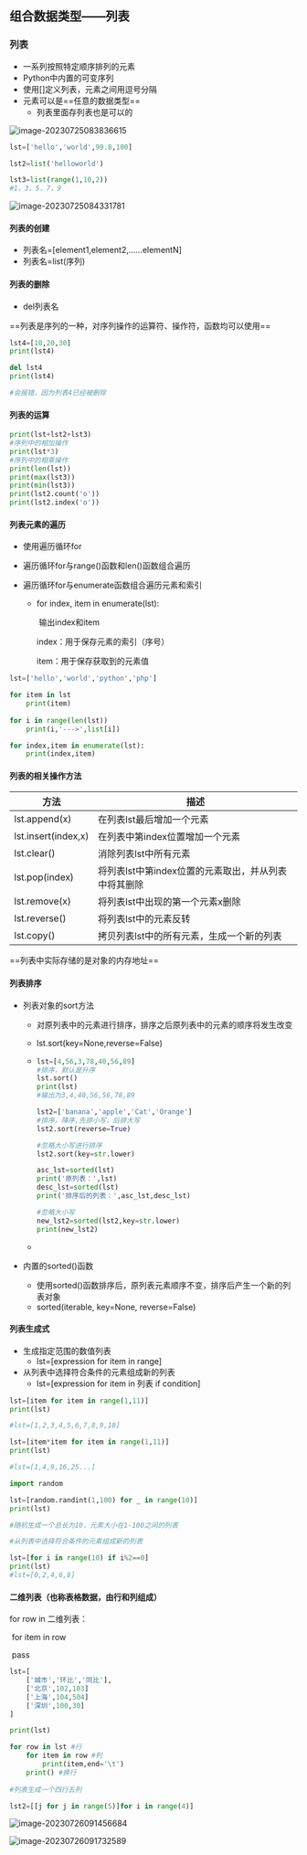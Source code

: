 ## 组合数据类型——列表



### 列表

* 一系列按照特定顺序排列的元素
* Python中内置的可变序列
* 使用[]定义列表，元素之间用逗号分隔
* 元素可以是==任意的数据类型==
  * 列表里面存列表也是可以的

![image-20230725083836615](C:\Users\yi'k\AppData\Roaming\Typora\typora-user-images\image-20230725083836615.png)



```python
lst=['hello','world',99.8,100]

lst2=list('helloworld')

lst3=list(range(1,10,2))
#1，3，5，7，9


```

![image-20230725084331781](C:\Users\yi'k\AppData\Roaming\Typora\typora-user-images\image-20230725084331781.png)

#### 列表的创建

* 列表名=[element1,element2,......elementN]
* 列表名=list(序列)



#### 列表的删除

* del列表名

==列表是序列的一种，对序列操作的运算符、操作符，函数均可以使用==

```python
lst4=[10,20,30]
print(lst4)

del lst4
print(lst4)

#会报错，因为列表4已经被删除
```



#### 列表的运算

```python
print(lst+lst2+lst3)
#序列中的相加操作
print(lst*3)
#序列中的相乘操作
print(len(lst))
print(max(lst3))
print(min(lst3))
print(lst2.count('o'))
print(lst2.index('o'))
```





#### 列表元素的遍历

* 使用遍历循环for

* 遍历循环for与range()函数和len()函数组合遍历

* 遍历循环for与enumerate函数组合遍历元素和索引

  * for index, item in enumerate(lst):

    ​	输出index和item

    index：用于保存元素的索引（序号）

    item：用于保存获取到的元素值

```python
lst=['hello','world','python','php']

for item in lst
	print(item)
    
for i in range(len(lst))
	print(i,'--->',list[i])

for index,item in enumerate(lst):
    print(index,item)

```



#### 列表的相关操作方法

| 方法                | 描述                                                 |
| ------------------- | ---------------------------------------------------- |
| lst.append(x)       | 在列表lst最后增加一个元素                            |
| lst.insert(index,x) | 在列表中第index位置增加一个元素                      |
| lst.clear()         | 消除列表lst中所有元素                                |
| lst.pop(index)      | 将列表lst中第index位置的元素取出，并从列表中将其删除 |
| lst.remove(x)       | 将列表lst中出现的第一个元素x删除                     |
| lst.reverse()       | 将列表lst中的元素反转                                |
| lst.copy()          | 拷贝列表lst中的所有元素，生成一个新的列表            |

==列表中实际存储的是对象的内存地址==



#### 列表排序

* 列表对象的sort方法

  * 对原列表中的元素进行排序，排序之后原列表中的元素的顺序将发生改变

  * lst.sort(key=None,reverse=False)

  * ```python
    lst=[4,56,3,78,40,56,89]
    #排序，默认是升序
    lst.sort()
    print(lst)
    #输出为3,4,40,56,56,78,89
    
    lst2=['banana','apple','Cat','Orange']
    #排序，降序,先排小写，后排大写
    lst2.sort(reverse=True)
    
    #忽略大小写进行排序
    lst2.sort(key=str.lower)
    
    asc_lst=sorted(lst)
    print('原列表：',lst)
    desc_lst=sorted(lst)
    print('排序后的列表：',asc_lst,desc_lst)
    
    #忽略大小写
    new_lst2=sorted(lst2,key=str.lower)
    print(new_lst2)
    ```

  * 

* 内置的sorted()函数

  * 使用sorted()函数排序后，原列表元素顺序不变，排序后产生一个新的列表对象
  * sorted(iterable, key=None, reverse=False)



#### 列表生成式

* 生成指定范围的数值列表
  * lst=[expression for item in range]
* 从列表中选择符合条件的元素组成新的列表
  * lst=[expression for item in 列表 if condition]

```python
lst=[item for item in range(1,11)]
print(lst)

#lst=[1,2,3,4,5,6,7,8,9,10]

lst=[item*item for item in range(1,11)]
print(lst)

#lst=[1,4,9,16,25...]

import random

lst=[random.randint(1,100) for _ in range(10)]
print(lst)

#随机生成一个总长为10，元素大小在1-100之间的列表

#从列表中选择符合条件的元素组成新的列表

lst=[for i in range(10) if i%2==0]
print(lst)
#lst=[0,2,4,6,8]
```



#### 二维列表（也称表格数据，由行和列组成）

for row  in 二维列表：

​	for item in row

​		pass

```python
lst=[
    ['城市','环比','同比'],
    ['北京',102,103]
    ['上海',104,504]
    ['深圳',100,30]
]

print(lst)

for row in lst #行
	for item in row	#列
    	print(item,end='\t')
    print()	#换行
    
#列表生成一个四行五列

lst2=[[j for j in range(5)]for i in range(4)]


```

![image-20230726091456684](C:\Users\yi'k\AppData\Roaming\Typora\typora-user-images\image-20230726091456684.png)

![image-20230726091732589](C:\Users\yi'k\AppData\Roaming\Typora\typora-user-images\image-20230726091732589.png)